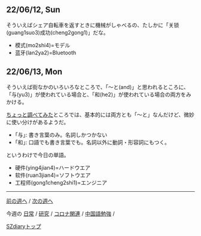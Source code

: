 ## 22/06/12, Sun

そういえばシェア自転車を返すときに機械がしゃべるの、たしかに「关锁(guang1suo3)成功(cheng2gong1)」だな。

- 模式(mo2shi4)=モデル
- 蓝牙(lan2ya2)=Bluetooth


## 22/06/13, Mon

そういえば街なかのいろいろなところで、「〜と(and)」と思われるところに、「与(yu3)」が使われている場合と、「和(he2)」が使われている場合の両方をみかける。

[ちょっと調べてみた](http://www.mobile-chinese.com/blog/?p=109)ところでは、基本的には両方とも「〜と」なんだけど、微妙に使い分けがあるようだ。

- ｢与｣: 書き言葉のみ。名詞しかつかない
- ｢和｣: 口語でも書き言葉でも。名詞以外に動詞・形容詞にもつく。

というわけで今日の単語。

- 硬件(ying4jian4)=ハードウエア
- 软件(ruan3jian4)=ソフトウエア
- 工程师(gong1cheng2shi1)=エンジニア


***

[前の週へ](2206-1.md) /
[次の週へ](2206-3.md)

今週の
[日常](../diary/2206-2.md) /
[研究](../research/2206-2.md) /
[コロナ関連](../covid19/2206-2.md) / 
[中国語勉強](../chinese/2206-2.md) / 

[SZdiaryトップ](../../README.md)
